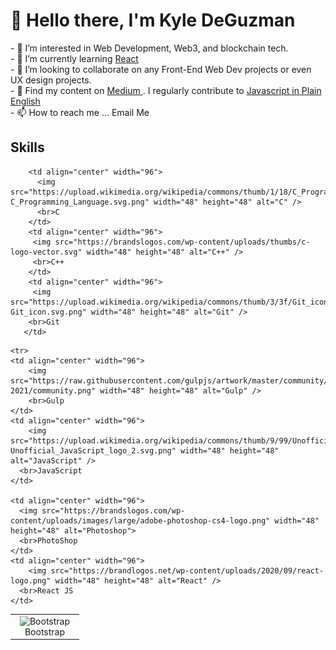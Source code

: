 <h1>👋 Hello there, I'm Kyle DeGuzman</h1>
- 👀 I’m interested in Web Development, Web3, and blockchain tech. <br>
- 🌱 I’m currently learning <a href="https://reactjs.org/">React</a>   <br>
- 💞️ I’m looking to collaborate on any Front-End Web Dev projects or even UX design projects.  <br>
- 🔎 Find my content on <a href="https://medium.com/@kyledeguzmanx"> Medium </a>. I regularly contribute to <a href="https://javascript.plainenglish.io/">Javascript in Plain English </a>  <br>
- 📫 How to reach me ... Email Me   <br>
<h2> Skills </h2>
<table align="center">

  <tr>
         <td align="center" width="96">
            <img src="https://cdn.worldvectorlogo.com/logos/bootstrap-4.svg" width="48" height="48" alt="Bootstrap" />
            <br>Bootstrap
         </td>
    
        <td align="center" width="96">
          <img src="https://upload.wikimedia.org/wikipedia/commons/thumb/1/18/C_Programming_Language.svg/1200px-C_Programming_Language.svg.png" width="48" height="48" alt="C" />
          <br>C
        </td>
        <td align="center" width="96">
         <img src="https://brandslogos.com/wp-content/uploads/thumbs/c-logo-vector.svg" width="48" height="48" alt="C++" />
         <br>C++
        </td>
        <td align="center" width="96">
         <img src="https://upload.wikimedia.org/wikipedia/commons/thumb/3/3f/Git_icon.svg/1200px-Git_icon.svg.png" width="48" height="48" alt="Git" />
        <br>Git
       </td>
  </tr>
  
    <tr>
    <td align="center" width="96">
        <img src="https://raw.githubusercontent.com/gulpjs/artwork/master/community/logo-2021/community.png" width="48" height="48" alt="Gulp" />
        <br>Gulp
    </td>
    <td align="center" width="96">
        <img src="https://upload.wikimedia.org/wikipedia/commons/thumb/9/99/Unofficial_JavaScript_logo_2.svg/1024px-Unofficial_JavaScript_logo_2.svg.png" width="48" height="48" alt="JavaScript" />
      <br>JavaScript
    </td>
    
    <td align="center" width="96">
      <img src="https://brandslogos.com/wp-content/uploads/images/large/adobe-photoshop-cs4-logo.png" width="48" height="48" alt="Photoshop">
      <br>PhotoShop
    </td>
    <td align="center" width="96">
        <img src="https://brandlogos.net/wp-content/uploads/2020/09/react-logo.png" width="48" height="48" alt="React" />
      <br>React JS
    </td>
    
  </tr>
  
<!---
kyledeguzmanx/kyledeguzmanx is a ✨ special ✨ repository because its `README.md` (this file) appears on your GitHub profile.
You can click the Preview link to take a look at your changes.
--->
